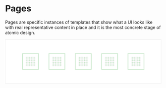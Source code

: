 # Pages

Pages are specific instances of templates that show what a UI looks like with real representative content in place and it is the most concrete stage of atomic design.

![](/assets/atomic-design/pages.png)

